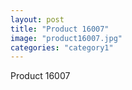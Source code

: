 ```yaml
---
layout: post
title: "Product 16007"
image: "product16007.jpg"
categories: "category1"
---
```

Product 16007
